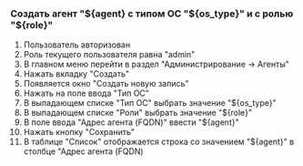 ### Создать агент "${agent} с типом ОС "${os_type}" и с ролью "${role}"

1. Пользователь авторизован
1. Роль текущего пользователя равна "admin"
1. В главном меню перейти в раздел "Администрирование -> Агенты"
1. Нажать вкладку "Создать"
1. Появляется окно "Создать новую запись"
1. Нажать на поле ввода "Тип ОС"
1. В выпадающем списке "Тип ОС" выбрать значение "${os_type}"
1. В выпадающем списке "Роли" выбрать значение "${role}"
1. В поле ввода "Адрес агента (FQDN)" ввести "${agent}"
1. Нажать кнопку "Сохранить"
1. В таблице "Список" отображается строка со значением "${agent}" в столбце "Адрес агента (FQDN)